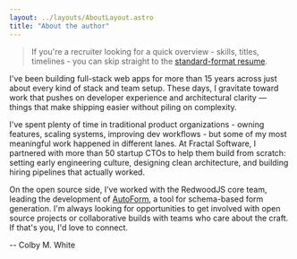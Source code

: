 ```yaml
---
layout: ../layouts/AboutLayout.astro
title: "About the author"
---
```


> If you're a recruiter looking for a quick overview - skills, titles, timelines - you can skip straight to the
> [standard-format resume](/resume.pdf).

I've been building full-stack web apps for more than 15 years across just about every kind of stack and team setup.
These days, I gravitate toward work that pushes on developer experience and architectural clarity — things that make
shipping easier without piling on complexity.

I've spent plenty of time in traditional product organizations - owning features, scaling systems, improving dev
workflows - but some of my most meaningful work happened in different lanes. At Fractal Software, I partnered with more
than 50 startup CTOs to help them build from scratch: setting early engineering culture, designing clean architecture,
and building hiring pipelines that actually worked.

On the open source side, I've worked with the RedwoodJS core team, leading the development
of [AutoForm](https://autoform.netlify.app), a tool for schema-based form generation. I'm always looking for
opportunities to get involved with open source projects or collaborative builds with teams who care about the craft. If
that's you, I'd love to connect.

<p class="text-right">-- Colby M. White</p>
